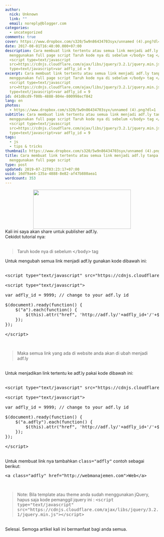 ```yaml
---
author:
  nick: Unknown
  link: ""
  email: noreply@blogger.com
categories:
  - uncategorized
comments: true
cover: https://www.dropbox.com/s320/5w9n86434703syx/unnamed (4).png?dl=1
date: 2017-08-01T16:48:00.000+07:00
description: Cara membuat link tertentu atau semua link menjadi adf.ly tanpa
  menggunakan full page script Taruh kode nya di sebelum </body> tag </body>
  <script type=text/javascript
  src=https://cdnjs.cloudflare.com/ajax/libs/jquery/3.2.1/jquery.min.js></script><script
  type=text/javascript>var adfly_id = 9
excerpt: Cara membuat link tertentu atau semua link menjadi adf.ly tanpa
  menggunakan full page script Taruh kode nya di sebelum </body> tag </body>
  <script type=text/javascript
  src=https://cdnjs.cloudflare.com/ajax/libs/jquery/3.2.1/jquery.min.js></script><script
  type=text/javascript>var adfly_id = 9
id: d41d8cd9-f00b-4888-804e-800998ecf842
lang: en
photos:
  - https://www.dropbox.com/s320/5w9n86434703syx/unnamed (4).png?dl=1
subtitle: Cara membuat link tertentu atau semua link menjadi adf.ly tanpa
  menggunakan full page script Taruh kode nya di sebelum </body> tag </body>
  <script type=text/javascript
  src=https://cdnjs.cloudflare.com/ajax/libs/jquery/3.2.1/jquery.min.js></script><script
  type=text/javascript>var adfly_id = 9
tags:
  - js
  - tips & tricks
thumbnail: https://www.dropbox.com/s320/5w9n86434703syx/unnamed (4).png?dl=1
title: Cara membuat link tertentu atau semua link menjadi adf.ly tanpa
  menggunakan full page script
type: post
updated: 2019-07-22T03:23:17+07:00
uuid: 16df9ae4-135a-4888-8e82-af47b880aea1
wordcount: 353
---
```


<div class="separator" style="clear: both; text-align: center;"><a href="https://www.dropbox.com/s/5w9n86434703syx/unnamed%20(4).png?dl=1" imageanchor="1" style="margin-left: 1em; margin-right: 1em;" rel="noopener noreferer nofollow"><img border="0" data-original-height="200" data-original-width="500" height="128" src="https://www.dropbox.com/s320/5w9n86434703syx/unnamed%20(4).png?dl=1" width="320"></a></div>Kali ini saya akan share untuk publisher adf.ly.<br>Cekidot tutorial nya:<br><br><blockquote>Taruh kode nya di sebelum <kbd>&lt;/body&gt;</kbd> tag</blockquote>Untuk mengubah semua link menjadi adf.ly gunakan kode dibawah ini:<br><br><pre>&lt;script type="text/javascript" src="https://cdnjs.cloudflare.com/ajax/libs/jquery/3.2.1/jquery.min.js"&gt;&lt;/script&gt;<br><br>&lt;script type="text/javascript"&gt;<br><br>var adfly_id = 9999; // change to your adf.ly id<br><br>$(document).ready(function() {<br>&nbsp; &nbsp; $("a").each(function() {<br>&nbsp; &nbsp; &nbsp; &nbsp; $(this).attr("href", 'http://adf.ly/'+adfly_id+'/'+$(this).attr("href"));<br>&nbsp; &nbsp; }); &nbsp; <br>});<br><br>&lt;/script&gt;</pre><br><blockquote>Maka semua link yang ada di website anda akan di ubah menjadi adf.ly</blockquote><br>Untuk menjadikan link tertentu ke adf.ly pakai kode dibawah ini:<br><br><pre>&lt;script type="text/javascript" src="https://cdnjs.cloudflare.com/ajax/libs/jquery/3.2.1/jquery.min.js"&gt;&lt;/script&gt;<br><br>&lt;script type="text/javascript"&gt;<br><br>var adfly_id = 9999; // change to your adf.ly id<br><br>$(document).ready(function() {<br>&nbsp; &nbsp; $("a.adfly").each(function() {<br>&nbsp; &nbsp; &nbsp; &nbsp; $(this).attr("href", 'http://adf.ly/'+adfly_id+'/'+$(this).attr("href"));<br>&nbsp; &nbsp; }); &nbsp; <br>});<br><br>&lt;/script&gt;</pre><br>Untuk membuat link nya tambahkan <kbd>class="adfly"</kbd> contoh sebagai berikut:<br><pre>&lt;a class="adfly" href="http://webmanajemen.com"&gt;Web&lt;/a&gt;</pre><br><blockquote>Note: Bila template atau theme anda sudah menggunakan jQuery, hapus saja kode pemanggil jquery ini : <kbd>&lt;script type="text/javascript" src="https://cdnjs.cloudflare.com/ajax/libs/jquery/3.2.1/jquery.min.js"&gt;&lt;/script&gt;</kbd></blockquote><br>Selesai. Semoga artikel kali ini bermanfaat bagi anda semua.